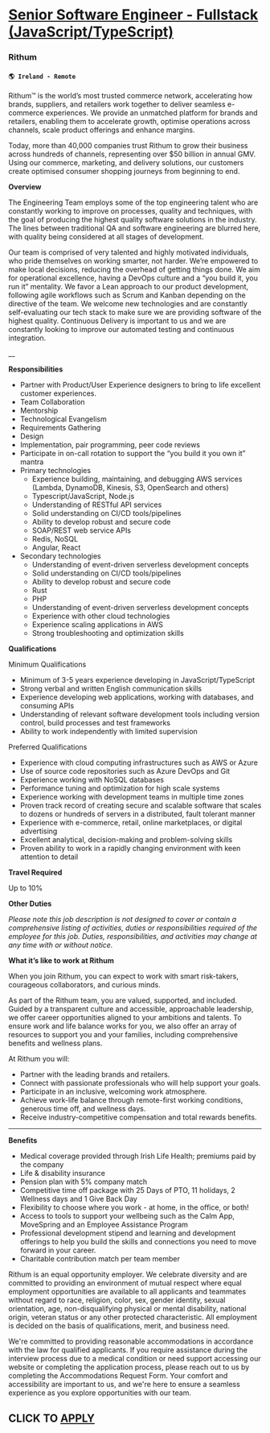 # [Senior Software Engineer - Fullstack (JavaScript/TypeScript)](https://www.remotewlb.com/apply/senior-software-engineer-fullstack-javascript-typescript-127972)  
### Rithum  
#### `🌎 Ireland - Remote`  

Rithum™ is the world’s most trusted commerce network, accelerating how brands, suppliers, and retailers work together to deliver seamless e-commerce experiences. We provide an unmatched platform for brands and retailers, enabling them to accelerate growth, optimise operations across channels, scale product offerings and enhance margins.

Today, more than 40,000 companies trust Rithum to grow their business across hundreds of channels, representing over $50 billion in annual GMV. Using our commerce, marketing, and delivery solutions, our customers create optimised consumer shopping journeys from beginning to end.

**Overview**

The Engineering Team employs some of the top engineering talent who are constantly working to improve on processes, quality and techniques, with the goal of producing the highest quality software solutions in the industry. The lines between traditional QA and software engineering are blurred here, with quality being considered at all stages of development.

Our team is comprised of very talented and highly motivated individuals, who pride themselves on working smarter, not harder. We’re empowered to make local decisions, reducing the overhead of getting things done. We aim for operational excellence, having a DevOps culture and a “you build it, you run it” mentality. We favor a Lean approach to our product development, following agile workflows such as Scrum and Kanban depending on the directive of the team. We welcome new technologies and are constantly self-evaluating our tech stack to make sure we are providing software of the highest quality. Continuous Delivery is important to us and we are constantly looking to improve our automated testing and continuous integration.

__

**Responsibilities**

  * Partner with Product/User Experience designers to bring to life excellent customer experiences.
  * Team Collaboration
  * Mentorship
  * Technological Evangelism
  * Requirements Gathering
  * Design
  * Implementation, pair programming, peer code reviews
  * Participate in on-call rotation to support the “you build it you own it” mantra
  * Primary technologies 
    * Experience building, maintaining, and debugging AWS services (Lambda, DynamoDB, Kinesis, S3, OpenSearch and others)
    * Typescript/JavaScript, Node.js
    * Understanding of RESTful API services
    * Solid understanding on CI/CD tools/pipelines
    * Ability to develop robust and secure code
    * SOAP/REST web service APIs
    * Redis, NoSQL
    * Angular, React
  * Secondary technologies 
    * Understanding of event-driven serverless development concepts
    * Solid understanding on CI/CD tools/pipelines
    * Ability to develop robust and secure code
    * Rust
    * PHP
    * Understanding of event-driven serverless development concepts
    * Experience with other cloud technologies
    * Experience scaling applications in AWS
    * Strong troubleshooting and optimization skills

**Qualifications**

Minimum Qualifications

  * Minimum of 3-5 years experience developing in JavaScript/TypeScript
  * Strong verbal and written English communication skills
  * Experience developing web applications, working with databases, and consuming APIs
  * Understanding of relevant software development tools including version control, build processes and test frameworks
  * Ability to work independently with limited supervision

Preferred Qualifications

  * Experience with cloud computing infrastructures such as AWS or Azure
  * Use of source code repositories such as Azure DevOps and Git
  * Experience working with NoSQL databases
  * Performance tuning and optimization for high scale systems
  * Experience working with development teams in multiple time zones
  * Proven track record of creating secure and scalable software that scales to dozens or hundreds of servers in a distributed, fault tolerant manner
  * Experience with e-commerce, retail, online marketplaces, or digital advertising
  * Excellent analytical, decision-making and problem-solving skills
  * Proven ability to work in a rapidly changing environment with keen attention to detail

**Travel Required**

Up to 10%

**Other Duties**

_Please note this job description is not designed to cover or contain a comprehensive listing of activities, duties or responsibilities required of the employee for this job. Duties, responsibilities, and activities may change at any time with or without notice._

**What it’s like to work at Rithum**

When you join Rithum, you can expect to work with smart risk-takers, courageous collaborators, and curious minds.

As part of the Rithum team, you are valued, supported, and included. Guided by a transparent culture and accessible, approachable leadership, we offer career opportunities aligned to your ambitions and talents. To ensure work and life balance works for you, we also offer an array of resources to support you and your families, including comprehensive benefits and wellness plans.

At Rithum you will:

  * Partner with the leading brands and retailers.
  * Connect with passionate professionals who will help support your goals.
  * Participate in an inclusive, welcoming work atmosphere.
  * Achieve work-life balance through remote-first working conditions, generous time off, and wellness days.
  * Receive industry-competitive compensation and total rewards benefits.

****

**Benefits**

  * Medical coverage provided through Irish Life Health; premiums paid by the company 
  * Life & disability insurance
  * Pension plan with 5% company match
  * Competitive time off package with 25 Days of PTO, 11 holidays, 2 Wellness days and 1 Give Back Day 
  * Flexibility to choose where you work - at home, in the office, or both! 
  * Access to tools to support your wellbeing such as the Calm App, MoveSpring and an Employee Assistance Program 
  * Professional development stipend and learning and development offerings to help you build the skills and connections you need to move forward in your career. 
  * Charitable contribution match per team member 

Rithum is an equal opportunity employer. We celebrate diversity and are committed to providing an environment of mutual respect where equal employment opportunities are available to all applicants and teammates without regard to race, religion, color, sex, gender identity, sexual orientation, age, non-disqualifying physical or mental disability, national origin, veteran status or any other protected characteristic. All employment is decided on the basis of qualifications, merit, and business need.

We're committed to providing reasonable accommodations in accordance with the law for qualified applicants. If you require assistance during the interview process due to a medical condition or need support accessing our website or completing the application process, please reach out to us by completing the Accommodations Request Form. Your comfort and accessibility are important to us, and we're here to ensure a seamless experience as you explore opportunities with our team.

  
## CLICK TO [APPLY](https://www.remotewlb.com/apply/senior-software-engineer-fullstack-javascript-typescript-127972)


